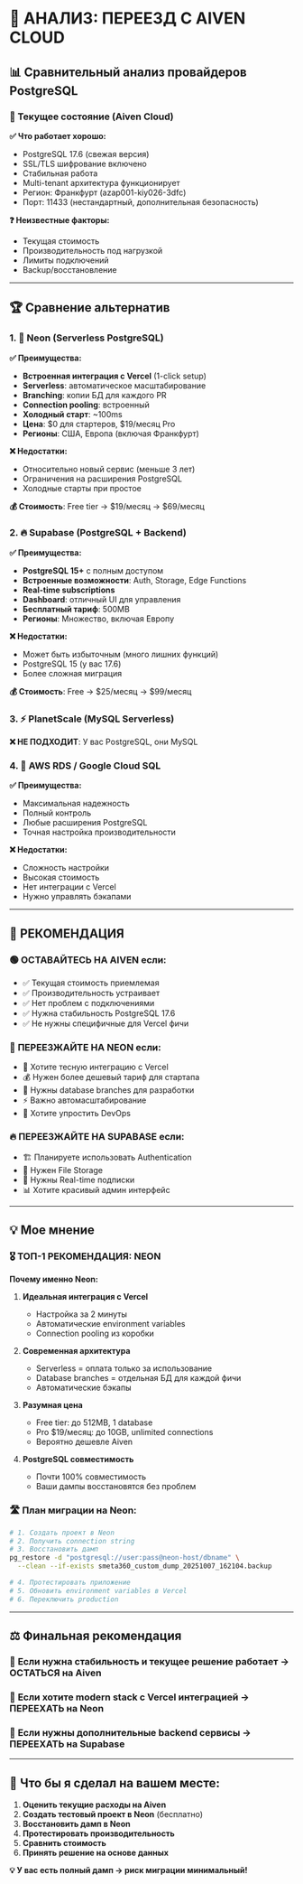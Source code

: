 # 🤔 АНАЛИЗ: ПЕРЕЕЗД С AIVEN CLOUD

## 📊 Сравнительный анализ провайдеров PostgreSQL

### 🏢 Текущее состояние (Aiven Cloud)

**✅ Что работает хорошо:**
- PostgreSQL 17.6 (свежая версия)
- SSL/TLS шифрование включено
- Стабильная работа
- Multi-tenant архитектура функционирует
- Регион: Франкфурт (azap001-kiy026-3dfc)
- Порт: 11433 (нестандартный, дополнительная безопасность)

**❓ Неизвестные факторы:**
- Текущая стоимость
- Производительность под нагрузкой
- Лимиты подключений
- Backup/восстановление

---

## 🏆 Сравнение альтернатив

### 1. 🚀 Neon (Serverless PostgreSQL)

**✅ Преимущества:**
- **Встроенная интеграция с Vercel** (1-click setup)
- **Serverless**: автоматическое масштабирование
- **Branching**: копии БД для каждого PR
- **Connection pooling**: встроенный
- **Холодный старт**: ~100ms
- **Цена**: $0 для стартеров, $19/месяц Pro
- **Регионы**: США, Европа (включая Франкфурт)

**❌ Недостатки:**
- Относительно новый сервис (меньше 3 лет)
- Ограничения на расширения PostgreSQL
- Холодные старты при простое

**💰 Стоимость**: Free tier → $19/месяц → $69/месяц

### 2. 🔥 Supabase (PostgreSQL + Backend)

**✅ Преимущества:**
- **PostgreSQL 15+** с полным доступом
- **Встроенные возможности**: Auth, Storage, Edge Functions
- **Real-time subscriptions**
- **Dashboard**: отличный UI для управления
- **Бесплатный тариф**: 500MB
- **Регионы**: Множество, включая Европу

**❌ Недостатки:**
- Может быть избыточным (много лишних функций)
- PostgreSQL 15 (у вас 17.6)
- Более сложная миграция

**💰 Стоимость**: Free → $25/месяц → $99/месяц

### 3. ⚡ PlanetScale (MySQL Serverless)

**❌ НЕ ПОДХОДИТ**: У вас PostgreSQL, они MySQL

### 4. 🏢 AWS RDS / Google Cloud SQL

**✅ Преимущества:**
- Максимальная надежность
- Полный контроль
- Любые расширения PostgreSQL
- Точная настройка производительности

**❌ Недостатки:**
- Сложность настройки
- Высокая стоимость
- Нет интеграции с Vercel
- Нужно управлять бэкапами

---

## 🎯 РЕКОМЕНДАЦИЯ

### 🟢 **ОСТАВАЙТЕСЬ НА AIVEN** если:
- ✅ Текущая стоимость приемлемая
- ✅ Производительность устраивает
- ✅ Нет проблем с подключениями
- ✅ Нужна стабильность PostgreSQL 17.6
- ✅ Не нужны специфичные для Vercel фичи

### 🔄 **ПЕРЕЕЗЖАЙТЕ НА NEON** если:
- 🚀 Хотите тесную интеграцию с Vercel
- 💰 Нужен более дешевый тариф для стартапа
- 🌿 Нужны database branches для разработки
- ⚡ Важно автомасштабирование
- 🔧 Хотите упростить DevOps

### 🔥 **ПЕРЕЕЗЖАЙТЕ НА SUPABASE** если:
- 🏗️ Планируете использовать Authentication
- 📁 Нужен File Storage
- 🔄 Нужны Real-time подписки
- 📊 Хотите красивый админ интерфейс

---

## 💡 Мое мнение

### 🎖️ **ТОП-1 РЕКОМЕНДАЦИЯ: NEON**

**Почему именно Neon:**

1. **Идеальная интеграция с Vercel**
   - Настройка за 2 минуты
   - Автоматические environment variables
   - Connection pooling из коробки

2. **Современная архитектура**
   - Serverless = оплата только за использование
   - Database branches = отдельная БД для каждой фичи
   - Автоматические бэкапы

3. **Разумная цена**
   - Free tier: до 512MB, 1 database
   - Pro $19/месяц: до 10GB, unlimited connections
   - Вероятно дешевле Aiven

4. **PostgreSQL совместимость**
   - Почти 100% совместимость
   - Ваши дампы восстановятся без проблем

### 🛣️ **План миграции на Neon:**

```bash
# 1. Создать проект в Neon
# 2. Получить connection string
# 3. Восстановить дамп
pg_restore -d "postgresql://user:pass@neon-host/dbname" \
  --clean --if-exists smeta360_custom_dump_20251007_162104.backup

# 4. Протестировать приложение
# 5. Обновить environment variables в Vercel
# 6. Переключить production
```

---

## ⚖️ Финальная рекомендация

### 🥇 **Если нужна стабильность и текущее решение работает → ОСТАТЬСЯ на Aiven**

### 🥈 **Если хотите modern stack с Vercel интеграцией → ПЕРЕЕХАТЬ на Neon**

### 🥉 **Если нужны дополнительные backend сервисы → ПЕРЕЕХАТЬ на Supabase**

---

## 🎯 Что бы я сделал на вашем месте:

1. **Оценить текущие расходы на Aiven**
2. **Создать тестовый проект в Neon** (бесплатно)  
3. **Восстановить дамп в Neon**
4. **Протестировать производительность**
5. **Сравнить стоимость**
6. **Принять решение на основе данных**

**💡 У вас есть полный дамп → риск миграции минимальный!**
